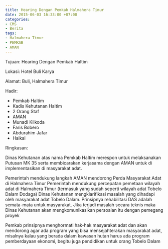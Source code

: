 ```yaml
---
title: Hearing Dengan Pemkab Halmahera Timur
date: 2015-06-03 16:33:00 +07:00
categories:
- CMS
- Berita
tags:
- Halmahera Timur
- PEMKAB
- AMAN
---
```


Tujuan: Hearing Dengan Pemkab Haltim

Lokasi: Hotel Buli Karya

Alamat: Buli, Halmahera Timur

Hadir:
*  Pemkab Haltim
* Kadis Kehutanan Haltim
* 2 Orang Staf
* AMAN
* Munadi Kilkoda
* Faris Bobero
* Abdurahim Jafar
* Haikal

Ringkasan:

Dinas Kehutanan atas nama Pemkab Haltim merespon untuk melaksanakan Putusan MK 35 serta membicarakan kerjasama dengan AMAN untuk di implementasikan di masyarakat adat.

Pemerintah mendukung langkah AMAN mendorong Perda Masyarakat Adat di Halmahera Timur
Pemerintah mendukung percepatan pemetaan wilayah adat di Halmahera Timur (termasuk yang sudah seperti wilayah adat Tobelo Dalam Dodaga)
Dinas Kehutanan mengklarifikasi masalah yang dihadapi oleh masyarakat adat Tobelo Dalam. Prinsipnya rehabilitasi DAS adalah semata-mata untuk masyarakat. Jika terjadi masalah secara teknis maka Dinas Kehutanan akan mengkomunikasikan persoalan itu dengan pemegang proyek

Pemkab prinsipnya menghormati hak-hak masyarakat adat dan akan mendorong agar ada program yang bisa mensejahterakan masyarakat adat, misalnya kalau yang berada dalam kawasan hutan harus ada program pemberdayaan ekonomi, begitu juga pendidikan untuk orang Tobelo Dalam